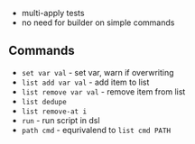 * multi-apply tests
* no need for builder on simple commands

## Commands

* `set var val` - set var, warn if overwriting
* `list add var val` - add item to list
* `list remove var val` - remove item from list
* `list dedupe`
* `list remove-at i`
* `run` - run script in dsl
* `path cmd` - equrivalend to `list cmd PATH`
